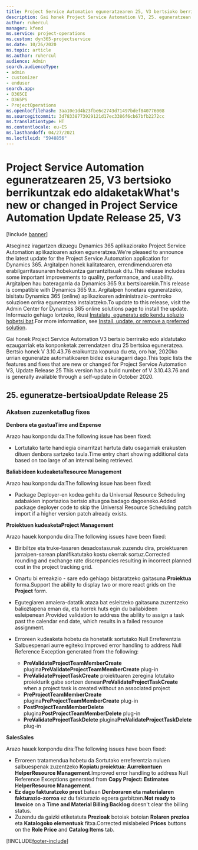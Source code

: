 ```yaml
---
title: Project Service Automation eguneratzearen 25, V3 bertsioko berrikuntzak edo aldaketak
description: Gai honek Project Service Automation V3, 25. eguneratzean erabilgarri dauden eginbideak eta konponketak ditu.
author: ruhercul
manager: kfend
ms.service: project-operations
ms.custom: dyn365-projectservice
ms.date: 10/26/2020
ms.topic: article
ms.author: ruhercul
audience: Admin
search.audienceType:
- admin
- customizer
- enduser
search.app:
- D365CE
- D365PS
- ProjectOperations
ms.openlocfilehash: 3aa10e1d4b23fbe6c2743d71497bdef840776008
ms.sourcegitcommit: 3d78338773929121d17ec3386f6cb67bfb2272cc
ms.translationtype: HT
ms.contentlocale: eu-ES
ms.lasthandoff: 04/27/2021
ms.locfileid: "5948856"
---
```

# <a name="whats-new-or-changed-in-project-service-automation-update-release-25-v3"></a><span data-ttu-id="69e08-103">Project Service Automation eguneratzearen 25, V3 bertsioko berrikuntzak edo aldaketak</span><span class="sxs-lookup"><span data-stu-id="69e08-103">What's new or changed in Project Service Automation Update Release 25, V3</span></span>

[!include [banner](../includes/psa-now-project-operations.md)]

<span data-ttu-id="69e08-104">Atseginez iragartzen dizuegu Dynamics 365 aplikaziorako Project Service Automation aplikazioaren azken eguneratzea.</span><span class="sxs-lookup"><span data-stu-id="69e08-104">We’re pleased to announce the latest update for the Project Service Automation application for Dynamics 365.</span></span> <span data-ttu-id="69e08-105">Argitalpen honek kalitatearen, errendimenduaren eta erabilgarritasunaren hobekuntza garrantzitsuak ditu.</span><span class="sxs-lookup"><span data-stu-id="69e08-105">This release includes some important improvements to quality, performance, and usability.</span></span> <span data-ttu-id="69e08-106">Argitalpen hau bateragarria da Dynamics 365 9.x bertsioarekin.</span><span class="sxs-lookup"><span data-stu-id="69e08-106">This release is compatible with Dynamics 365 9.x.</span></span> <span data-ttu-id="69e08-107">Argitalpen honetara eguneratzeko, bisitatu Dynamics 365 (online) aplikazioaren administrazio-zentroko soluzioen orrira eguneratzea instalatzeko.</span><span class="sxs-lookup"><span data-stu-id="69e08-107">To update to this release, visit the Admin Center for Dynamics 365 online solutions page to install the update.</span></span> <span data-ttu-id="69e08-108">Informazio gehiago lortzeko, ikusi [Instalatu, eguneratu edo kendu soluzio hobetsi bat](/power-platform/admin/install-remove-preferred-solution).</span><span class="sxs-lookup"><span data-stu-id="69e08-108">For more information, see [Install, update, or remove a preferred solution](/power-platform/admin/install-remove-preferred-solution).</span></span>

<span data-ttu-id="69e08-109">Gai honek Project Service Automation V3 bertsio berrirako edo aldatutako ezaugarriak eta konponketak zerrendatzen ditu 25 bertsioa eguneratzea. Bertsio honek V 3.10.43.76 eraikuntza kopurua du eta, oro har, 2020ko urrian eguneratze automatikoaren bidez eskuragarri dago.</span><span class="sxs-lookup"><span data-stu-id="69e08-109">This topic lists the features and fixes that are new or changed for Project Service Automation V3, Update Release 25 This version has a build number of V 3.10.43.76 and is generally available through a self-update in October 2020.</span></span>

## <a name="update-release-25"></a><span data-ttu-id="69e08-110">25. eguneratze-bertsioa</span><span class="sxs-lookup"><span data-stu-id="69e08-110">Update Release 25</span></span>

### <a name="bug-fixes"></a><span data-ttu-id="69e08-111">Akatsen zuzenketa</span><span class="sxs-lookup"><span data-stu-id="69e08-111">Bug fixes</span></span>

<span data-ttu-id="69e08-112">**Denbora eta gastua**</span><span class="sxs-lookup"><span data-stu-id="69e08-112">**Time and Expense**</span></span>

<span data-ttu-id="69e08-113">Arazo hau konpondu da:</span><span class="sxs-lookup"><span data-stu-id="69e08-113">The following issue has been fixed:</span></span>

- <span data-ttu-id="69e08-114">Lortutako tarte handiegia oinarritzat hartuta datu osagarriak erakusten dituen denbora sartzeko taula.</span><span class="sxs-lookup"><span data-stu-id="69e08-114">Time entry chart showing additional data based on too large of an interval being retrieved.</span></span>

<span data-ttu-id="69e08-115">**Baliabideen kudeaketa**</span><span class="sxs-lookup"><span data-stu-id="69e08-115">**Resource Management**</span></span>

<span data-ttu-id="69e08-116">Arazo hau konpondu da:</span><span class="sxs-lookup"><span data-stu-id="69e08-116">The following issue has been fixed:</span></span>

- <span data-ttu-id="69e08-117">Package Deployer-en kodea gehitu da Universal Resource Scheduling adabakien inportazioa bertsio altuagoa badago dagoeneko.</span><span class="sxs-lookup"><span data-stu-id="69e08-117">Added package deployer code to skip the Universal Resource Scheduling patch import if a higher version patch already exists.</span></span>

<span data-ttu-id="69e08-118">**Proiektuen kudeaketa**</span><span class="sxs-lookup"><span data-stu-id="69e08-118">**Project Management**</span></span>

<span data-ttu-id="69e08-119">Arazo hauek konpondu dira:</span><span class="sxs-lookup"><span data-stu-id="69e08-119">The following issues have been fixed:</span></span>

- <span data-ttu-id="69e08-120">Biribiltze eta truke-tasaren desadostasunak zuzendu dira, proiektuaren jarraipen-sarean planifikatutako kostu okerrak sortuz.</span><span class="sxs-lookup"><span data-stu-id="69e08-120">Corrected rounding and exchange rate discrepancies resulting in incorrect planned cost in the project tracking grid.</span></span>
- <span data-ttu-id="69e08-121">Onartu bi erreakzio - sare edo gehiago bistaratzeko gaitasuna **Proiektua** forma.</span><span class="sxs-lookup"><span data-stu-id="69e08-121">Support the ability to display two or more react grids on the **Project** form.</span></span>
- <span data-ttu-id="69e08-122">Egutegiaren amaiera-datatik ataza bat esleitzeko gaitasuna zuzentzeko balioztapena eman da, eta horrek huts egin du baliabideen esleipenean.</span><span class="sxs-lookup"><span data-stu-id="69e08-122">Provided validation to address the ability to assign a task past the calendar end date, which results in a failed resource assignment.</span></span>
- <span data-ttu-id="69e08-123">Erroreen kudeaketa hobetu da honetatik sortutako Null Erreferentzia Salbuespenari aurre egiteko:</span><span class="sxs-lookup"><span data-stu-id="69e08-123">Improved error handling to address Null Reference Exception generated from the following:</span></span>

    - <span data-ttu-id="69e08-124">**PreValidateProjectTeamMemberCreate** plugina</span><span class="sxs-lookup"><span data-stu-id="69e08-124">**PreValidateProjectTeamMemberCreate** plug-in</span></span>
    - <span data-ttu-id="69e08-125">**PreValidateProjectTaskCreate** proiektuaren zeregina lotutako proiekturik gabe sortzen denean</span><span class="sxs-lookup"><span data-stu-id="69e08-125">**PreValidateProjectTaskCreate** when a project task is created without an associated project</span></span>
    - <span data-ttu-id="69e08-126">**PreProjectTeamMemberCreate** plugina</span><span class="sxs-lookup"><span data-stu-id="69e08-126">**PreProjectTeamMemberCreate** plug-in</span></span>
    - <span data-ttu-id="69e08-127">**PostProjectTeamMemberDelete** plugina</span><span class="sxs-lookup"><span data-stu-id="69e08-127">**PostProjectTeamMemberDelete** plug-in</span></span>
    - <span data-ttu-id="69e08-128">**PreValidateProjectTaskDelete** plugina</span><span class="sxs-lookup"><span data-stu-id="69e08-128">**PreValidateProjectTaskDelete** plug-in</span></span>

<span data-ttu-id="69e08-129">**Sales**</span><span class="sxs-lookup"><span data-stu-id="69e08-129">**Sales**</span></span>

<span data-ttu-id="69e08-130">Arazo hauek konpondu dira:</span><span class="sxs-lookup"><span data-stu-id="69e08-130">The following issues have been fixed:</span></span>

- <span data-ttu-id="69e08-131">Erroreen tratamendua hobetu da Sortutako erreferentzia nuluen salbuespenak zuzentzeko **Kopiatu proiektua: Aurrekontuen HelperResource Management**.</span><span class="sxs-lookup"><span data-stu-id="69e08-131">Improved error handling to address Null Reference Exceptions generated from **Copy Project: Estimates HelperResource Management**.</span></span>
- <span data-ttu-id="69e08-132">**Ez dago fakturatzeko prest** batean **Denboraren eta materialaren fakturazio-zorroa** ez du fakturazio egoera garbitzen.</span><span class="sxs-lookup"><span data-stu-id="69e08-132">**Not ready to Invoice** on a **Time and Material Billing Backlog** doesn't clear the billing status.</span></span>
- <span data-ttu-id="69e08-133">Zuzendu da gaizki etiketatuta **Prezioak** botoiak botoian **Rolaren prezioa** eta **Katalogoko elementuak** fitxa.</span><span class="sxs-lookup"><span data-stu-id="69e08-133">Corrected mislabeled **Prices** buttons on the **Role Price** and **Catalog Items** tab.</span></span>


[!INCLUDE[footer-include](../includes/footer-banner.md)]